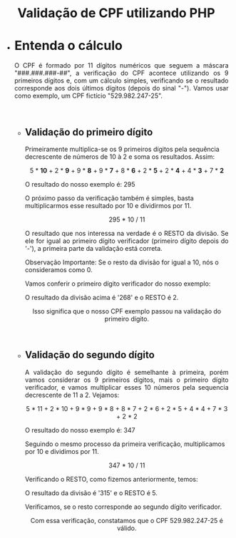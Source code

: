 <h1 align="center"> Validação de CPF utilizando PHP </h1>
<div>
 <ul>
  <li> 
   <h1> Entenda o cálculo </h1>
   <p align="justify"> O CPF é formado por 11 dígitos numéricos que seguem a máscara "###.###.###-##", a verificação do CPF acontece utilizando os 9 primeiros dígitos e, com um cálculo simples, verificando se o resultado corresponde aos dois últimos dígitos (depois do sinal "-"). Vamos usar como exemplo, um CPF fictício "529.982.247-25". </p> </br>
   <ul>
    <li>
     <h2> Validação do primeiro dígito </h2>
     <p>Primeiramente multiplica-se os 9 primeiros dígitos pela sequência decrescente de números de 10 à 2 e soma os resultados. Assim:</p>
     <p align="center">5 * <b>10</b> + 2 * <b>9</b> + 9 * <b>8</b> + 9 * <b>7</b> + 8 * <b>6</b> + 2 * <b>5</b> + 2 * <b>4</b> + 4 * <b>3</b> + 7 * <b>2</b> </p>
     <p>O resultado do nosso exemplo é: 295</p>
     <p>O próximo passo da verificação também é simples, basta multiplicarmos esse resultado por 10 e dividirmos por 11.</p>
     <p align="center"> 295 * 10 / 11 </p>
     <p align="justify"> O resultado que nos interessa na verdade é o RESTO da divisão. Se ele for igual ao primeiro dígito verificador (primeiro dígito depois do '-'), a primeira parte da validação está correta. </p>
     <p> Observação Importante: Se o resto da divisão for igual a 10, nós o consideramos como 0. </p>
     <p> Vamos conferir o primeiro dígito verificador do nosso exemplo: </p>
     <p> O resultado da divisão acima é '268' e o RESTO é 2. <p>
     <p align="center"> Isso significa que o nosso CPF exemplo passou na validação do primeiro dígito. </p>
    </li></br>
    <li>
     <h2> Validação do segundo dígito </h2>
     <p align="justify">A validação do segundo dígito é semelhante à primeira, porém vamos considerar os 9 primeiros dígitos, mais o primeiro dígito verificador, e vamos multiplicar esses 10 números pela sequencia decrescente de 11 a 2. Vejamos:</p>
     <p align="center">5 * 11 + 2 * 10 + 9 * 9 + 9 * 8 + 8 * 7 + 2 * 6 + 2 * 5 + 4 * 4 + 7 * 3 + 2 * 2 </p>
     <p>O resultado do nosso exemplo é: 347</p>
     <p>Seguindo o mesmo processo da primeira verificação, multiplicamos por 10 e dividimos por 11.</p>
     <p align="center"> 347 * 10 / 11 </p>
     <p> Verificando o RESTO, como fizemos anteriormente, temos: </p>
     <p> O resultado da divisão é '315' e o RESTO é 5. <p>
     <p> Verificamos, se o resto corresponde ao segundo dígito verificador. </p>
     <p align="center"> Com essa verificação, constatamos que o CPF 529.982.247-25 é válido. </p>
    </li>
   </ul>
  </li>
 </ul>
</div>
